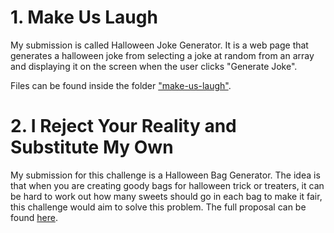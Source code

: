 # 1. Make Us Laugh

My submission is called Halloween Joke Generator. It is a web page that generates a halloween joke from selecting a joke at random from an array and displaying it on the screen when the user clicks "Generate Joke".

Files can be found inside the folder ["make-us-laugh"](https://github.com/hdunlop310/jpm-guts-code-olympics-2021/tree/main/make-us-laugh).


# 2. I Reject Your Reality and Substitute My Own

My submission for this challenge is a Halloween Bag Generator. The idea is that when you are creating goody bags for halloween trick or treaters, it can be hard to work out how many sweets should go in each bag to make it fair, this challenge would aim to solve this problem. The full proposal can be found [here]().
